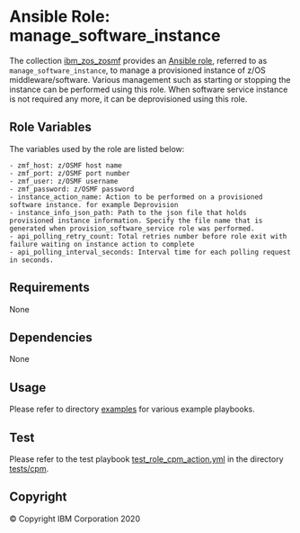 # Ansible Role: manage_software_instance

The collection [ibm_zos_zosmf](../../README.md) provides an [Ansible role](https://docs.ansible.com/ansible/latest/user_guide/playbooks_reuse_roles.html), referred to as `manage_software_instance`, to manage a provisioned instance of z/OS middleware/software. Various management such as starting or stopping the instance can be performed using this role. When software service instance is not required any more, it can be deprovisioned using this role.

## Role Variables

The variables used by the role are listed below:

    - zmf_host: z/OSMF host name
    - zmf_port: z/OSMF port number
    - zmf_user: z/OSMF username
    - zmf_password: z/OSMF password
    - instance_action_name: Action to be performed on a provisioned software instance. for example Deprovision
    - instance_info_json_path: Path to the json file that holds provisioned instance information. Specify the file name that is generated when provision_software_service role was performed.
    - api_polling_retry_count: Total retries number before role exit with failure waiting on instance action to complete
    - api_polling_interval_seconds: Interval time for each polling request in seconds.

## Requirements

None

## Dependencies

None

## Usage

Please refer to directory [examples](../examples/README.md) for various example playbooks.

## Test

Please refer to the test playbook [test_role_cpm_action.yml](../tests/cpm/test_role_cpm_action.yml) in the directory [tests/cpm](../tests/cpm/README.md).

## Copyright

© Copyright IBM Corporation 2020
